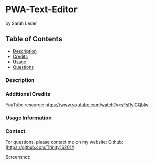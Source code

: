 # PWA-Text-Editor
  by Sarah Leder


## Table of Contents
* [Description](#description)
* [Credits](#additional-credits)
* [Usage](#usage-information)
* [Questions](#contact)

### Description

 
### Additional Credits

YouTube resource: https://www.youtube.com/watch?v=sFsRylCQblw

### Usage Information



### Contact
For questions, please contact me on my website: Github: (https://github.com/Trinity16201/)


Screenshot:

